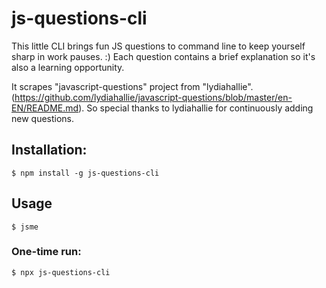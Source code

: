# js-questions-cli
This little CLI brings fun JS questions to command line to keep yourself sharp in work pauses. :) Each question contains a brief explanation so it's also a learning opportunity.

It scrapes "javascript-questions" project from "lydiahallie". (https://github.com/lydiahallie/javascript-questions/blob/master/en-EN/README.md). So special thanks to lydiahallie for continuously adding new questions.

## Installation:

```
$ npm install -g js-questions-cli
```

## Usage
```
$ jsme
```

### One-time run:

```
$ npx js-questions-cli
```
